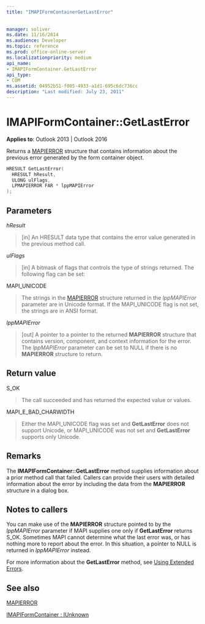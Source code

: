 ```yaml
---
title: "IMAPIFormContainerGetLastError"
 
 
manager: soliver
ms.date: 11/16/2014
ms.audience: Developer
ms.topic: reference
ms.prod: office-online-server
ms.localizationpriority: medium
api_name:
- IMAPIFormContainer.GetLastError
api_type:
- COM
ms.assetid: 04952b51-f005-4933-a1d1-695c6dc736cc
description: "Last modified: July 23, 2011"
---
```


# IMAPIFormContainer::GetLastError

  
  
**Applies to**: Outlook 2013 | Outlook 2016 
  
Returns a [MAPIERROR](mapierror.md) structure that contains information about the previous error generated by the form container object. 
  
```cpp
HRESULT GetLastError(
  HRESULT hResult,
  ULONG ulFlags,
  LPMAPIERROR FAR * lppMAPIError
);
```

## Parameters

 _hResult_
  
> [in] An HRESULT data type that contains the error value generated in the previous method call.
    
 _ulFlags_
  
> [in] A bitmask of flags that controls the type of strings returned. The following flag can be set:
    
MAPI_UNICODE 
  
> The strings in the [MAPIERROR](mapierror.md) structure returned in the _lppMAPIError_ parameter are in Unicode format. If the MAPI_UNICODE flag is not set, the strings are in ANSI format. 
    
 _lppMAPIError_
  
> [out] A pointer to a pointer to the returned **MAPIERROR** structure that contains version, component, and context information for the error. The  _lppMAPIError_ parameter can be set to NULL if there is no **MAPIERROR** structure to return. 
    
## Return value

S_OK 
  
> The call succeeded and has returned the expected value or values.
    
MAPI_E_BAD_CHARWIDTH 
  
> Either the MAPI_UNICODE flag was set and **GetLastError** does not support Unicode, or MAPI_UNICODE was not set and **GetLastError** supports only Unicode. 
    
## Remarks

The **IMAPIFormContainer::GetLastError** method supplies information about a prior method call that failed. Callers can provide their users with detailed information about the error by including the data from the **MAPIERROR** structure in a dialog box. 
  
## Notes to callers

You can make use of the **MAPIERROR** structure pointed to by the  _lppMAPIError_ parameter if MAPI supplies one only if **GetLastError** returns S_OK. Sometimes MAPI cannot determine what the last error was, or has nothing more to report about the error. In this situation, a pointer to NULL is returned in  _lppMAPIError_ instead. 
  
For more information about the **GetLastError** method, see [Using Extended Errors](mapi-extended-errors.md).
  
## See also



[MAPIERROR](mapierror.md)
  
[IMAPIFormContainer : IUnknown](imapiformcontaineriunknown.md)

